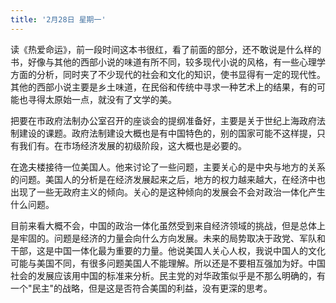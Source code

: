 ```yaml
---
title: '2月28日 星期一'
---
```

读《热爱命运》，前一段时间这本书很红，看了前面的部分，还不敢说是什么样的书，好像与其他的西部小说的味道有所不同，较多现代小说的风格，有一些心理学方面的分析，同时夹了不少现代的社会和文化的知识，使书显得有一定的现代性。其他的西部小说主要是乡土味道，在民俗和传统中寻求一种艺术上的结果，有的可能也寻得太原始一点，就没有了文学的美。

把要在市政府法制办公室召开的座谈会的提纲准备好，主要是关于世纪上海政府法制建设的课题。政府法制建设大概也是有中国特色的，别的国家可能不这样提，只有我们有。在市场经济发展的初级阶段，这大概也是必要的。

在逸夫楼接待一位美国人。他来讨论了一些问题，主要关心的是中央与地方的关系的问题。美国人的分析是在经济发展起来之后，地方的权力越来越大，在经济中也出现了一些无政府主义的倾向。关心的是这种倾向的发展会不会对政治一体化产生什么问题。

目前来看大概不会，中国的政治一体化虽然受到来自经济领域的挑战，但是总体上是牢固的。问题是经济的力量会向什么方向发展。未来的局势取决于政党、军队和干部，这是中国一体化最为重要的力量。他说美国人关心人权，我说中国人的文化可能与美国不同，有很多问题美国人不能理解。所以还是不要相互强加为好。中国社会的发展应该用中国的标准来分析。民主党的对华政策似乎是不那么明确的，有一个"民主"的战略，但是这是否符合美国的利益，没有更深的思考。